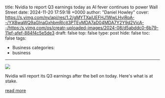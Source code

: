 title: Nvidia to report Q3 earnings today as AI fever continues to power Wall Street
date: 2024-11-20 17:59:18 +0000
author: "Daniel Howley"
cover: https://s.yimg.com/ny/api/res/1.2/gMYTXaiUEFHJ1WwLHvjRoA--/YXBwaWQ9aGlnaGxhbmRlcjt3PTEyMDA7aD04MDA7Y2Y9d2VicA--/https:/s.yimg.com/os/creatr-uploaded-images/2024-08/d5abddc0-6b79-11ef-afef-884f4c5e5de3
draft: false
top: false
type: post
hide: false
toc: false
tags:
  - Business
categories:
  - business
---

![](https://s.yimg.com/ny/api/res/1.2/gMYTXaiUEFHJ1WwLHvjRoA--/YXBwaWQ9aGlnaGxhbmRlcjt3PTEyMDA7aD04MDA7Y2Y9d2VicA--/https:/s.yimg.com/os/creatr-uploaded-images/2024-08/d5abddc0-6b79-11ef-afef-884f4c5e5de3)

Nvidia will report its Q3 earnings after the bell on today. Here's what is at stake.

[read more](https://finance.yahoo.com/news/nvidia-to-report-q3-earnings-today-as-ai-fever-powers-wall-street-134840802.html)
